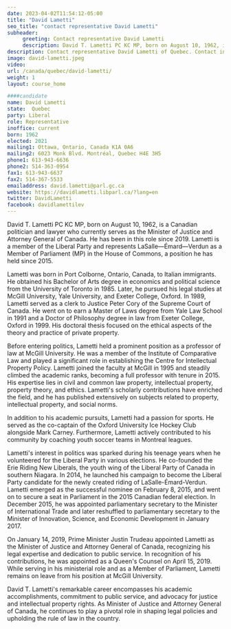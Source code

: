 ```yaml
---
date: 2023-04-02T11:54:12-05:00
title: "David Lametti"
seo_title: "contact representative David Lametti"
subheader:
     greeting: Contact representative David Lametti
     description: David T. Lametti PC KC MP, born on August 10, 1962, is a Canadian politician and lawyer who currently serves as the Minister of Justice and Attorney General of Canada.
description: Contact representative David Lametti of Quebec. Contact information for David Lametti includes email address, phone number, and mailing address.
image: david-lametti.jpeg
video:
url: /canada/quebec/david-lametti/
weight: 1
layout: course_home

####candidate
name: David Lametti
state:	Quebec
party: Liberal
role: Representative
inoffice: current
born: 1962
elected: 2021
mailing1: Ottawa, Ontario, Canada K1A 0A6
mailing2: 6023 Monk Blvd. Montréal, Quebec H4E 3H5
phone1: 613-943-6636
phone2: 514-363-0954
fax1: 613-943-6637
fax2: 514-367-5533
emailaddress: david.lametti@parl.gc.ca
website: https://davidlametti.libparl.ca/?lang=en
twitter: DavidLametti
facebook: davidlamettilev
---
```


David T. Lametti PC KC MP, born on August 10, 1962, is a Canadian politician and lawyer who currently serves as the Minister of Justice and Attorney General of Canada. He has been in this role since 2019. Lametti is a member of the Liberal Party and represents LaSalle—Émard—Verdun as a Member of Parliament (MP) in the House of Commons, a position he has held since 2015.

Lametti was born in Port Colborne, Ontario, Canada, to Italian immigrants. He obtained his Bachelor of Arts degree in economics and political science from the University of Toronto in 1985. Later, he pursued his legal studies at McGill University, Yale University, and Exeter College, Oxford. In 1989, Lametti served as a clerk to Justice Peter Cory of the Supreme Court of Canada. He went on to earn a Master of Laws degree from Yale Law School in 1991 and a Doctor of Philosophy degree in law from Exeter College, Oxford in 1999. His doctoral thesis focused on the ethical aspects of the theory and practice of private property.

Before entering politics, Lametti held a prominent position as a professor of law at McGill University. He was a member of the Institute of Comparative Law and played a significant role in establishing the Centre for Intellectual Property Policy. Lametti joined the faculty at McGill in 1995 and steadily climbed the academic ranks, becoming a full professor with tenure in 2015. His expertise lies in civil and common law property, intellectual property, property theory, and ethics. Lametti's scholarly contributions have enriched the field, and he has published extensively on subjects related to property, intellectual property, and social norms.

In addition to his academic pursuits, Lametti had a passion for sports. He served as the co-captain of the Oxford University Ice Hockey Club alongside Mark Carney. Furthermore, Lametti actively contributed to his community by coaching youth soccer teams in Montreal leagues.

Lametti's interest in politics was sparked during his teenage years when he volunteered for the Liberal Party in various elections. He co-founded the Erie Riding New Liberals, the youth wing of the Liberal Party of Canada in southern Niagara. In 2014, he launched his campaign to become the Liberal Party candidate for the newly created riding of LaSalle-Émard-Verdun. Lametti emerged as the successful nominee on February 8, 2015, and went on to secure a seat in Parliament in the 2015 Canadian federal election. In December 2015, he was appointed parliamentary secretary to the Minister of International Trade and later reshuffled to parliamentary secretary to the Minister of Innovation, Science, and Economic Development in January 2017.

On January 14, 2019, Prime Minister Justin Trudeau appointed Lametti as the Minister of Justice and Attorney General of Canada, recognizing his legal expertise and dedication to public service. In recognition of his contributions, he was appointed as a Queen's Counsel on April 15, 2019. While serving in his ministerial role and as a Member of Parliament, Lametti remains on leave from his position at McGill University.

David T. Lametti's remarkable career encompasses his academic accomplishments, commitment to public service, and advocacy for justice and intellectual property rights. As Minister of Justice and Attorney General of Canada, he continues to play a pivotal role in shaping legal policies and upholding the rule of law in the country.
